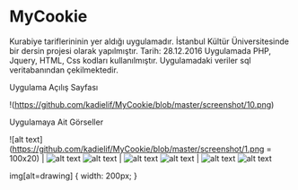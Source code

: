 # MyCookie
Kurabiye tariflerininin yer aldığı uygulamadır. İstanbul Kültür Üniversitesinde bir dersin projesi olarak yapılmıştır.  Tarih: 28.12.2016
Uygulamada PHP, Jquery, HTML, Css kodları kullanılmıştır.
Uygulamadaki veriler sql veritabanından çekilmektedir.

Uygulama Açılış Sayfası 

!(https://github.com/kadielif/MyCookie/blob/master/screenshot/10.png)



Uygulamaya Ait Görseller 

![alt text](https://github.com/kadielif/MyCookie/blob/master/screenshot/1.png = 100x20) | ![alt text](https://github.com/kadielif/MyCookie/blob/master/screenshot/2.png)
![alt text](https://github.com/kadielif/MyCookie/blob/master/screenshot/3.png) | ![alt text](https://github.com/kadielif/MyCookie/blob/master/screenshot/4.png)
![alt text](https://github.com/kadielif/MyCookie/blob/master/screenshot/5.png) | ![alt text](https://github.com/kadielif/MyCookie/blob/master/screenshot/6.png) 
![alt text](https://github.com/kadielif/MyCookie/blob/master/screenshot/7.png)

img[alt=drawing] { width: 200px; }
